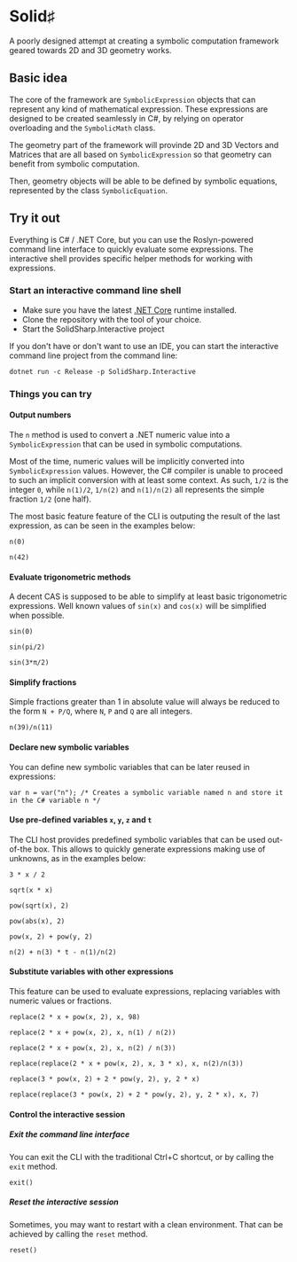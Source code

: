 ﻿# Solid♯

A poorly designed attempt at creating a symbolic computation framework geared towards 2D and 3D geometry works.

## Basic idea

The core of the framework are ````SymbolicExpression```` objects that can represent any kind of mathematical expression.
These expressions are designed to be created seamlessly in C#, by relying on operator overloading and the ````SymbolicMath```` class.

The geometry part of the framework will provinde 2D and 3D Vectors and Matrices that are all based on ````SymbolicExpression```` so that geometry can benefit from symbolic computation.

Then, geometry objects will be able to be defined by symbolic equations, represented by the class ````SymbolicEquation````.

## Try it out

Everything is C# / .NET Core, but you can use the Roslyn-powered command line interface to quickly evaluate some expressions.
The interactive shell provides specific helper methods for working with expressions.

### Start an interactive command line shell

* Make sure you have the latest [.NET Core](https://dot.net) runtime installed.
* Clone the repository with the tool of your choice.
* Start the SolidSharp.Interactive project

If you don't have or don't want to use an IDE, you can start the interactive command line project from the command line:
````
dotnet run -c Release -p SolidSharp.Interactive
````

### Things you can try

#### Output numbers

The ````n```` method is used to convert a .NET numeric value into a ````SymbolicExpression```` that can be used in symbolic computations.

Most of the time, numeric values will be implicitly converted into ````SymbolicExpression```` values.
However, the C# compiler is unable to proceed to such an implicit conversion with at least some context.
As such, ````1/2```` is the integer ````0````, while ````n(1)/2````, ````1/n(2)```` and ````n(1)/n(2)```` all represents the simple fraction ````1/2```` (one half).

The most basic feature feature of the CLI is outputing the result of the last expression, as can be seen in the examples below:
````
n(0)
````
````
n(42)
````

#### Evaluate trigonometric methods

A decent CAS is supposed to be able to simplify at least basic trigonometric expressions.
Well known values of ````sin(x)```` and ````cos(x)```` will be simplified when possible.

````
sin(0)
````
````
sin(pi/2)
````
````
sin(3*π/2)
````

#### Simplify fractions

Simple fractions greater than 1 in absolute value will always be reduced to the form ````N + P/Q````, where ````N````, ````P```` and ````Q```` are all integers.

````
n(39)/n(11)
````

#### Declare new symbolic variables

You can define new symbolic variables that can be later reused in expressions:

````
var n = var("n"); /* Creates a symbolic variable named n and store it in the C# variable n */
````

#### Use pre-defined variables ````x````, ````y````, ````z```` and ````t````

The CLI host provides predefined symbolic variables that can be used out-of-the box.
This allows to quickly generate expressions making use of unknowns, as in the examples below:

````
3 * x / 2
````
````
sqrt(x * x)
````
````
pow(sqrt(x), 2)
````
````
pow(abs(x), 2)
````
````
pow(x, 2) + pow(y, 2)
````
````
n(2) + n(3) * t - n(1)/n(2)
````

#### Substitute variables with other expressions

This feature can be used to evaluate expressions, replacing variables with numeric values or fractions.

````
replace(2 * x + pow(x, 2), x, 98)
````
````
replace(2 * x + pow(x, 2), x, n(1) / n(2))
````
````
replace(2 * x + pow(x, 2), x, n(2) / n(3))
````
````
replace(replace(2 * x + pow(x, 2), x, 3 * x), x, n(2)/n(3))
````
````
replace(3 * pow(x, 2) + 2 * pow(y, 2), y, 2 * x)
````
````
replace(replace(3 * pow(x, 2) + 2 * pow(y, 2), y, 2 * x), x, 7)
````

#### Control the interactive session

##### Exit the command line interface

You can exit the CLI with the traditional Ctrl+C shortcut, or by calling the ````exit```` method.

````
exit()
````

##### Reset the interactive session

Sometimes, you may want to restart with a clean environment. That can be achieved by calling the ````reset```` method.
````
reset()
````
